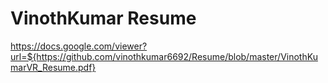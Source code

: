 # VinothKumar Resume

https://docs.google.com/viewer?url=${https://github.com/vinothkumar6692/Resume/blob/master/VinothKumarVR_Resume.pdf}
